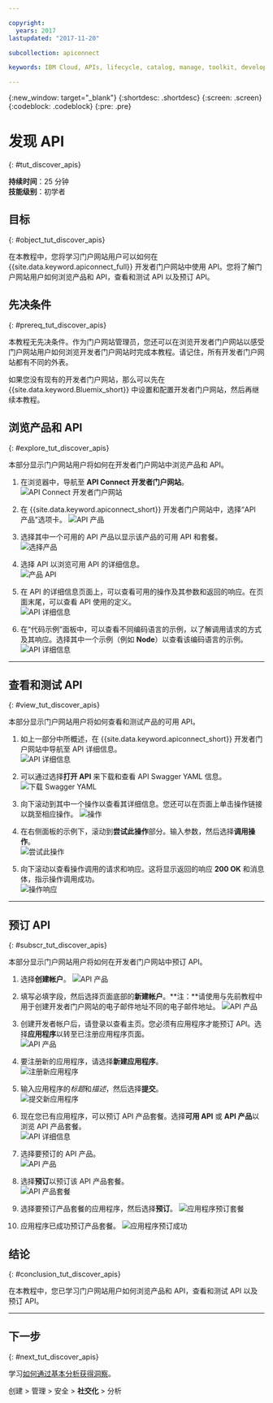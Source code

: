 ```yaml
---

copyright:
  years: 2017
lastupdated: "2017-11-20"

subcollection: apiconnect

keywords: IBM Cloud, APIs, lifecycle, catalog, manage, toolkit, develop, dev portal, tutorial

---
```


{:new_window: target="_blank"}
{:shortdesc: .shortdesc}
{:screen: .screen}
{:codeblock: .codeblock}
{:pre: .pre}

# 发现 API
{: #tut_discover_apis}

**持续时间**：25 分钟  
**技能级别**：初学者  

## 目标
{: #object_tut_discover_apis}

在本教程中，您将学习门户网站用户可以如何在 {{site.data.keyword.apiconnect_full}} 开发者门户网站中使用 API。您将了解门户网站用户如何浏览产品和 API，查看和测试 API 以及预订 API。

 

## 先决条件
{: #prereq_tut_discover_apis}

本教程无先决条件。作为门户网站管理员，您还可以在浏览开发者门户网站以感受门户网站用户如何浏览开发者门户网站时完成本教程。请记住，所有开发者门户网站都有不同的外表。

 

如果您没有现有的开发者门户网站，那么可以先在 {{site.data.keyword.Bluemix_short}} 中设置和配置开发者门户网站，然后再继续本教程。



## 浏览产品和 API
{: #explore_tut_discover_apis}

本部分显示门户网站用户将如何在开发者门户网站中浏览产品和 API。

1. 在浏览器中，导航至 **API Connect 开发者门户网站**。
![API Connect 开发者门户网站](images/11-developer-portal.png)

2. 在 {{site.data.keyword.apiconnect_short}} 开发者门户网站中，选择“API 产品”选项卡。
![API 产品](images/12-API-products.png)

3. 选择其中一个可用的 API 产品以显示该产品的可用 API 和套餐。  
  ![选择产品](images/13-product.png)

4. 选择 API 以浏览可用 API 的详细信息。  
  ![产品 API](images/14-api.png)

5. 在 API 的详细信息页面上，可以查看可用的操作及其参数和返回的响应。在页面末尾，可以查看 API 使用的定义。  
  ![API 详细信息](images/15-details.png) 

6. 在“代码示例”面板中，可以查看不同编码语言的示例，以了解调用请求的方式及其响应。选择其中一个示例（例如 **Node**）以查看该编码语言的示例。  
  ![API 详细信息](images/16-examples.png) 

---

## 查看和测试 API
{: #view_tut_discover_apis}

本部分显示门户网站用户将如何查看和测试产品的可用 API。 

1. 如上一部分中所概述，在 {{site.data.keyword.apiconnect_short}} 开发者门户网站中导航至 API 详细信息。  
  ![API 详细信息](images/21-details.png) 

2. 可以通过选择**打开 API** 来下载和查看 API Swagger YAML 信息。  
  ![下载 Swagger YAML](images/22-swagger.png) 

3. 向下滚动到其中一个操作以查看其详细信息。您还可以在页面上单击操作链接以跳至相应操作。
![操作](images/23-operation.png)

4. 在右侧面板的示例下，滚动到**尝试此操作**部分。输入参数，然后选择**调用操作**。  
  ![尝试此操作](images/24-try-this-operation.png)

5. 向下滚动以查看操作调用的请求和响应。这将显示返回的响应 **200 OK** 和消息体，指示操作调用成功。  
  ![操作响应](images/25-operation-response.png)

---

## 预订 API
{: #subscr_tut_discover_apis}

本部分显示门户网站用户将如何在开发者门户网站中预订 API。 

1. 选择**创建帐户**。
![API 产品](images/31-create-account.png)

2. 填写必填字段，然后选择页面底部的**新建帐户**。**注：**请使用与先前教程中用于创建开发者门户网站的电子邮件地址不同的电子邮件地址。
![API 产品](images/32-create-new-account.png)

3. 创建开发者帐户后，请登录以查看主页。您必须有应用程序才能预订 API。选择**应用程序**以转至已注册应用程序页面。  
  ![API 产品](images/33-login.png)

4. 要注册新的应用程序，请选择**新建应用程序**。  
  ![注册新应用程序](images/34-create-new-app.png)

5. 输入应用程序的*标题*和*描述*，然后选择**提交**。  
  ![提交新应用程序](images/35-submit-new-app.png) 

6. 现在您已有应用程序，可以预订 API 产品套餐。选择**可用 API** 或 **API 产品**以浏览 API 产品套餐。  
  ![API 详细信息](images/36-api-products.png) 

7. 选择要预订的 API 产品。  
  ![API 产品](images/37-select-product.png) 

8. 选择**预订**以预订该 API 产品套餐。  
  ![API 产品套餐](images/38-subscribe-plan.png) 

9. 选择要预订产品套餐的应用程序，然后选择**预订**。
![应用程序预订套餐](images/39-subscribe-app-plan.png) 

10. 应用程序已成功预订产品套餐。
![应用程序预订成功](images/310-subscribe-success.png) 

## 结论
{: #conclusion_tut_discover_apis}

在本教程中，您已学习门户网站用户如何浏览产品和 API，查看和测试 API 以及预订 API。 

---

## 下一步
{: #next_tut_discover_apis}

学习[如何通过基本分析获得洞察](/docs/services/apiconnect/tutorials?topic=apiconnect-tut_insights_analytics)。

创建 > 管理 > 安全 > **社交化** > 分析  



